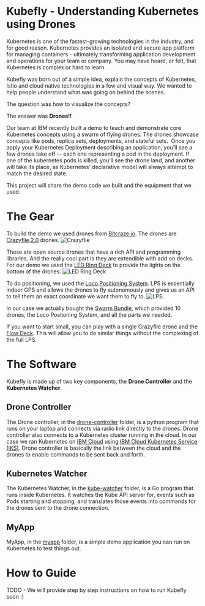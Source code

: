 
# **Kubefly** - Understanding Kubernetes using Drones

Kubernetes is one of the fastest-growing technologies in the industry, and for good reason. Kubernetes provides an isolated and secure app platform for managing containers - ultimately transforming application development and operations for your team or company. You may have heard, or felt, that Kubernetes is complex or hard to learn. 

Kubefly was born out of a simple idea, explain the concepts of Kubernetes, Istio and cloud native technologies in a few and visual way.  We wanted to help people understand what was going on behind the scenes.  

The question was how to visualize the concepts?  

The answer was **Drones!!**

Our team at IBM recently built a demo to teach and demonstrate core Kubernetes concepts using a swarm of flying drones. The drones showcase concepts like pods, replica sets, deployments, and stateful sets.  Once you apply your Kubernetes Deployment describing an application, you'll see a few drones take off -- each one representing a pod in the deployment. If one of the kubernetes pods is killed, you'll see the drone land, and another will take its place, as Kubernetes' declarative model will always attempt to match the desired state.

This project will share the demo code we built and the equipment that we used.

# The Gear
To build the demo we used drones from  [Bitcraze.io](https://www.bitcraze.io). The drones are [Crazyflie 2.0](https://www.bitcraze.io/crazyflie-2/) drones. ![Crazyflie](https://www.bitcraze.io/images/Crazyflie2.0/Crazyflie2.0-585px.JPG) 

These are open source drones that have a rich API and programming libraries. And the really cool part is they are extendible with add on decks. For our demo we used the [LED Ring Deck](https://www.bitcraze.io/led-ring-deck/) to provide the lights on the bottom of the drones. 
 ![LED Ring Deck](https://www.bitcraze.io/images/led-ring/ledring-side.jpg)

To do positioning, we used the [Loco Positioning System](https://www.bitcraze.io/loco-pos-system/). LPS is essentially indoor GPS and allows the drones to fly autonomously and gives us an API to tell them an exact coordinate we want them to fly to.  ![LPS](https://www.bitcraze.io/images/loco-pos-deck/locoPositioning_deck_585px_side.JPG).

In our case we actually bought the [Swarm Bundle](https://store.bitcraze.io/collections/bundles/products/the-swarm-bundle), which provided 10 drones, the Loco Positoning System, and all the parts we needed. 

If you want to start small, you can play with a single Crazyflie drone and the [Flow Deck](https://www.bitcraze.io/flow-deck-v2/). This will allow you to do similar things without the complexing of the full LPS. 

# The Software
Kubefly is made up of two key components, the **Drone Controller** and the **Kubernetes Watcher**.

## Drone Controller
The Drone controller, in the [drone-controller](/drone-controller) folder, is a python program that runs on your laptop and connects via radio link directly to the drones. Drone controller also connects to a Kubernetes cluster running in the cloud. In our case we ran Kubernetes on [IBM Cloud](https://cloud.ibm.com) using [IBM Cloud Kubernetes Service (IKS)](http://ibm.com/iks). Drone controller is basically the link between the cloud and the drones to enable commands to be sent back and forth.

## Kubernetes Watcher
The Kubernetes Watcher, in the [kube-watcher](/kube-watcher) folder, is a Go program that runs inside Kubernetes. It watches the Kube API server for, events such as Pods starting and stopping, and translates those events into commands for the drones sent to the drone connection. 

## MyApp
MyApp, in the [myapp](/app) folder, is a simple demo application you can run on Kubernetes to test things out.

# How to Guide
TODO - We will provide step by step instructions on how to run Kubefly soon :) 

